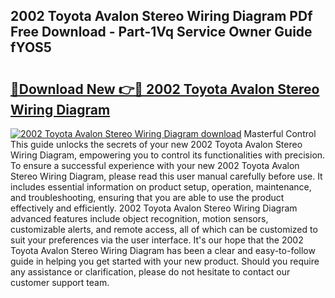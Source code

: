 ## 2002 Toyota Avalon Stereo Wiring Diagram PDf Free Download - Part-1Vq Service Owner Guide fYOS5

# <h2><a href="http://dfnhs1s.blite.top/?on=2002+Toyota+Avalon+Stereo+Wiring+Diagram">🔗Download New 👉🔴 2002 Toyota Avalon Stereo Wiring Diagram</a></h2>

[![2002 Toyota Avalon Stereo Wiring Diagram download](https://i.imgur.com/lujVjoI.png)](http://dfnhs1s.blite.top/?on=2002+Toyota+Avalon+Stereo+Wiring+Diagram)
Masterful Control This guide unlocks the secrets of your new 2002 Toyota Avalon Stereo Wiring Diagram, empowering you to control its functionalities with precision. To ensure a successful experience with your new 2002 Toyota Avalon Stereo Wiring Diagram, please read this user manual carefully before use. It includes essential information on product setup, operation, maintenance, and troubleshooting, ensuring that you are able to use the product effectively and efficiently. 2002 Toyota Avalon Stereo Wiring Diagram advanced features include object recognition, motion sensors, customizable alerts, and remote access, all of which can be customized to suit your preferences via the user interface. It's our hope that the 2002 Toyota Avalon Stereo Wiring Diagram has been a clear and easy-to-follow guide in helping you get started with your new product. Should you require any assistance or clarification, please do not hesitate to contact our customer support team.
